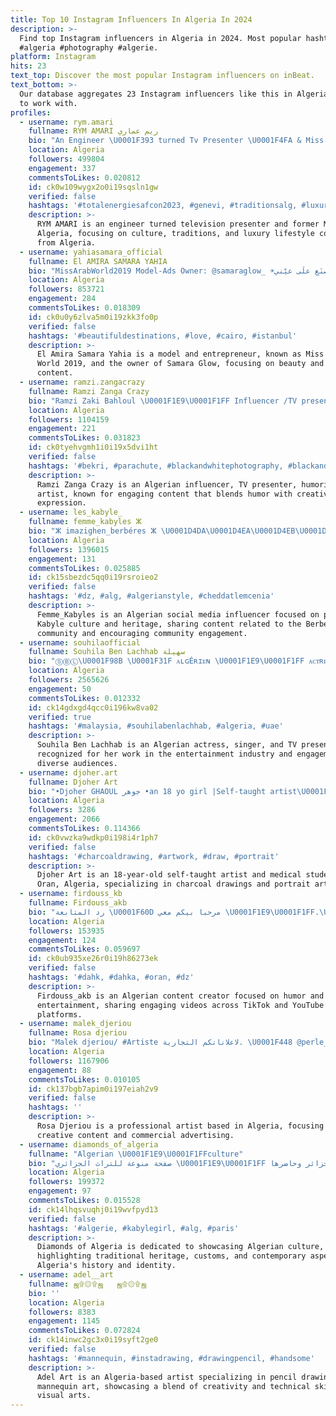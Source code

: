 ```yaml
---
title: Top 10 Instagram Influencers In Algeria In 2024
description: >-
  Find top Instagram influencers in Algeria in 2024. Most popular hashtags:
  #algeria #photography #algerie.
platform: Instagram
hits: 23
text_top: Discover the most popular Instagram influencers on inBeat.
text_bottom: >-
  Our database aggregates 23 Instagram influencers like this in Algeria for you
  to work with.
profiles:
  - username: rym.amari
    fullname: RYM AMARI ريم عماري
    bio: "An Engineer \U0001F393 turned Tv Presenter \U0001F4FA & Miss Algeria \U0001F451 \U0001F4E9 amarirym@gmail.com"
    location: Algeria
    followers: 499804
    engagement: 337
    commentsToLikes: 0.020812
    id: ck0w109wygx2o0i19sqsln1gw
    verified: false
    hashtags: '#totalenergiesafcon2023, #genevi, #traditionsalg, #luxuryhouse'
    description: >-
      RYM AMARI is an engineer turned television presenter and former Miss
      Algeria, focusing on culture, traditions, and luxury lifestyle content
      from Algeria.
  - username: yahiasamara_official
    fullname: El AMIRA SAMARA YAHIA
    bio: "MissArabWorld2019 Model-Ads Owner: @samaraglow_ ☀️وأَلْقَيت علَيك محَبة مني ولِتصنَع علَى عيْني✨ \U0001F4AB☀️\U0001F4AB Snp: amirasamara911"
    location: Algeria
    followers: 853721
    engagement: 284
    commentsToLikes: 0.018309
    id: ck0u0y6zlva5m0i19zkk3fo0p
    verified: false
    hashtags: '#beautifuldestinations, #love, #cairo, #istanbul'
    description: >-
      El Amira Samara Yahia is a model and entrepreneur, known as Miss Arab
      World 2019, and the owner of Samara Glow, focusing on beauty and lifestyle
      content.
  - username: ramzi.zangacrazy
    fullname: Ramzi Zanga Crazy
    bio: "Ramzi Zaki Bahloul \U0001F1E9\U0001F1FF Influencer /TV presenter / Humorist and Artist Member of Zanga Crazy Officiel"
    location: Algeria
    followers: 1104159
    engagement: 221
    commentsToLikes: 0.031823
    id: ck0tyehvgmh1i0i19x5dvi1ht
    verified: false
    hashtags: '#bekri, #parachute, #blackandwhitephotography, #blackandwhite'
    description: >-
      Ramzi Zanga Crazy is an Algerian influencer, TV presenter, humorist, and
      artist, known for engaging content that blends humor with creative
      expression.
  - username: les_kabyle_
    fullname: femme_kabyles ⵣ
    bio: "ⵣ imazighen_berbéres ⵣ \U0001D4DA\U0001D4EA\U0001D4EB\U0001D502\U0001D4F5\U0001D4EE Page berbères ⵣ algérienne\U0001F1E9\U0001F1FF admin @tayebe_salvador Tizi bejaia bouira ⵣ envoyez nous vos photo et vidéo en privé ⵣ"
    location: Algeria
    followers: 1396015
    engagement: 131
    commentsToLikes: 0.025885
    id: ck15sbezdc5qq0i19rsroieo2
    verified: false
    hashtags: '#dz, #alg, #algerianstyle, #cheddatlemcenia'
    description: >-
      Femme_Kabyles is an Algerian social media influencer focused on promoting
      Kabyle culture and heritage, sharing content related to the Berber
      community and encouraging community engagement.
  - username: souhilaofficial
    fullname: Souhila Ben Lachhab سهيلة
    bio: "ⓈⒷⓁ\U0001F98B \U0001F31F ᴀʟɢÉʀɪᴇɴ \U0001F1E9\U0001F1FF ᴀᴄᴛʀᴇꜱꜱ & ꜱɪɴɢᴇʀ & ᴛᴠ ᴘʀᴇꜱᴇɴᴛᴇʀ \U0001F31Femail: Souhilabenlachhab.contact@gmail.com"
    location: Algeria
    followers: 2565626
    engagement: 50
    commentsToLikes: 0.012332
    id: ck14gdxgd4qcc0i196kw8va02
    verified: true
    hashtags: '#malaysia, #souhilabenlachhab, #algeria, #uae'
    description: >-
      Souhila Ben Lachhab is an Algerian actress, singer, and TV presenter,
      recognized for her work in the entertainment industry and engagement with
      diverse audiences.
  - username: djoher.art
    fullname: Djoher Art
    bio: "•Djoher GHAOUL جوهر •an 18 yo girl |Self-taught artist\U0001F3A8 •Medical Student •\U0001F1E9\U0001F1FFOran, Algeria •DM for Commissions or collabs #art"
    location: Algeria
    followers: 3286
    engagement: 2066
    commentsToLikes: 0.114366
    id: ck0vwzka9wdkp0i198i4r1ph7
    verified: false
    hashtags: '#charcoaldrawing, #artwork, #draw, #portrait'
    description: >-
      Djoher Art is an 18-year-old self-taught artist and medical student from
      Oran, Algeria, specializing in charcoal drawings and portrait artwork.
  - username: firdouss_kb
    fullname: Firdouss_akb
    bio: "رد المتابعة \U0001F60D مرحبا بيكم معي \U0001F1E9\U0001F1FF.\U0001F1F2\U0001F1E6.\U0001F1F9\U0001F1F3 Øuficeille compte Mon tik_tok :Firdouss_gata Chanel Youtoup :\U0001F447\U0001F447"
    location: Algeria
    followers: 153935
    engagement: 124
    commentsToLikes: 0.059697
    id: ck0ub935xe26r0i19h86273ek
    verified: false
    hashtags: '#dahk, #dahka, #oran, #dz'
    description: >-
      Firdouss_akb is an Algerian content creator focused on humor and
      entertainment, sharing engaging videos across TikTok and YouTube
      platforms.
  - username: malek_djeriou
    fullname: Rosa djeriou
    bio: "Malek djeriou/ #Artiste لاعلاناتكم التجارية. \U0001F448 @perle___m_ ❤️ No : Facebook ❌"
    location: Algeria
    followers: 1167906
    engagement: 88
    commentsToLikes: 0.010105
    id: ck137bgb7apim0i197eiah2v9
    verified: false
    hashtags: ''
    description: >-
      Rosa Djeriou is a professional artist based in Algeria, focusing on
      creative content and commercial advertising.
  - username: diamonds_of_algeria
    fullname: "Algerian \U0001F1E9\U0001F1FFculture"
    bio: "صفحة منوعة للتراث الجزائري \U0001F1E9\U0001F1FF ماضي الجزائر وحاضرها \U0001F33C\U0001F33C العروسة الجزائرية \U0001F451 #اللباس_التقليدي_الجزائري #عادات_وتقاليد_جزائرية #اكتشف_الجزائر"
    location: Algeria
    followers: 199372
    engagement: 97
    commentsToLikes: 0.015528
    id: ck14lhqsvuqhj0i19wvfpyd13
    verified: false
    hashtags: '#algerie, #kabylegirl, #alg, #paris'
    description: >-
      Diamonds of Algeria is dedicated to showcasing Algerian culture,
      highlighting traditional heritage, customs, and contemporary aspects of
      Algeria's history and identity.
  - username: adel__art
    fullname: ஜ۩۞۩ஜ   ஜ۩۞۩ஜ
    bio: ''
    location: Algeria
    followers: 8383
    engagement: 1145
    commentsToLikes: 0.072824
    id: ck14inwc2gc3x0i19syft2ge0
    verified: false
    hashtags: '#mannequin, #instadrawing, #drawingpencil, #handsome'
    description: >-
      Adel Art is an Algeria-based artist specializing in pencil drawings and
      mannequin art, showcasing a blend of creativity and technical skill in
      visual arts.
---
```


